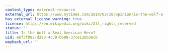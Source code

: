 ```yaml
---
content_type: external-resource
external_url: https://www.nytimes.com/2014/03/10/opinion/is-the-wolf-a-real-american-hero.html
has_external_license_warning: true
license: https://en.wikipedia.org/wiki/All_rights_reserved
status: ''
title: Is the Wolf a Real American Hero?
uid: e6f3f082-d293-4c39-b688-37ce126b3ecb
wayback_url: ''
---
```

